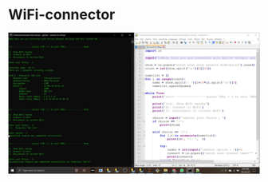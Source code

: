 # WiFi-connector

![Connect to WiFi](https://github.com/imvickykumar999/WiFi-connector/blob/master/wifi.jpg?raw=true)

